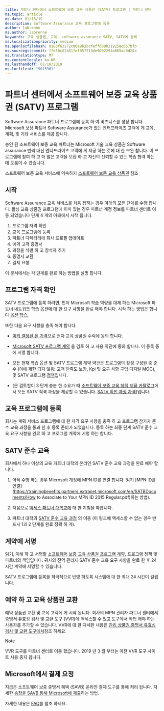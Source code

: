```yaml
---
title: 파트너 센터에서 소프트웨어 보증 교육 상품권 (SATV) 프로그램 | 파트너 센터
ms.topic: article
ms.date: 01/16/19
description: Software Assurance 교육 프로그램에 등록
author: labrenne
ms.author: labrenne
keywords: 교육 상품권, 교육, software assurance SATV, SATV에 등록
ms.localizationpriority: medium
ms.openlocfilehash: 0183f63272c06a9b2bcfeffd89b319258c657bfb
ms.sourcegitcommit: ffe50c82451fef05f513de9092294e865ac0d24e
ms.translationtype: MT
ms.contentlocale: ko-KR
ms.lasthandoff: 01/18/2019
ms.locfileid: "9015361"
---
```

# <a name="software-assurance-training-voucher-satv-program-in-partner-center"></a>파트너 센터에서 소프트웨어 보증 교육 상품권 (SATV) 프로그램

Software Assurance 파트너 프로그램에 등록 하 여 비즈니스를 성장 합니다. Microsoft 보상 파트너 Software Assurance가 있는 엔터프라이즈 고객에 게 교육, 계획, 및 기타 서비스를 제공 합니다. 

승인 된 소프트웨어 보증 교육 파트너는 Microsoft 기술 교육 상품권 Software assurance 번씩 대신 엔터프라이즈 고객에 게 제공 하는 것에 대 한 보완 합니다. 이 프로그램에 참여 하 고 더 많은 고객을 모집 하 고 자신의 신뢰할 수 있는 학습 협력 하는 데 도움이 수 있습니다.

소프트웨어 보증 교육 서비스에 익숙하지 [소프트웨어 보증 교육 상품권](https://trainingbenefits.partners.extranet.microsoft.com/en/SATV/Pages/default.aspx) 참조

## <a name="get-started"></a>시작

Software Assurance 교육 서비스를 처음 접하는 경우 아래의 모든 단계를 수행 합니다. 활성 교육 상품권 프로그램에 이미 있는 경우 파트너 계정 정보를 파트너 센터로 이동 되었습니다 단계 4 개의 아래에서 시작 됩니다. 

1. 프로그램 자격 확인
2. 교육 프로그램에 등록
3. 파트너 디렉터리에 회사 프로필 업데이트
4. 예약 고객 증명서
5. 과정을 식별 하 고 참석자 추가
6. 증명서 교환
7. 결제 요청

이 문서에서는 각 단계를 완료 하는 방법을 설명 합니다.

## <a name="confirm-program-eligibility"></a>프로그램 자격 확인

SATV 프로그램에 등록 하려면, 먼저 Microsoft 학습 역량을 대체 하는 Microsoft 파트너 네트워크 학습 옵션에 대 한 요구 사항을 완료 해야 합니다. 시작 하는 방법은 합니다 [옵션 학습.](https://partner.microsoft.com/en-US/marketing/details/learning-option-enrollment#/)

또한 다음 요구 사항을 충족 해야 합니다.

- [미리 결정된 된 가격](https://partner.microsoft.com/en-US/membership/satv-voucher-pricing)으로 전자 교육 상품권 수락에 동의 합니다.

- [Microsoft SATV 프로그램 계약](https://aka.ms/satv_legal_agreement) 을 검토 하 고 사용 약관에 동의 합니다. 이 등록 중에 서명 합니다. 

- 모든 현재 학습 옵션 및 SATV 프로그램 계약 약관은 프로그램의 활성 구성원 중 준수 (이에 제한 되지 않음: 고객 만족도 보장, Kpi 및 요구 사항 구입 디지털 MOC), 및 SATV 프로그램 [정책](https://trainingbenefits.partners.extranet.microsoft.com/en/SATV/Pages/ProgramPolicies.aspx)입니다.

- (은 검토할이 3 단계 충분 한 수요가 때 [소프트웨어 보증 교육 혜택 제품 카탈로그](https://aka.ms/SATV_catalog)에서 모든 SATV 적격 과정을 제공할 수 있습니다. [SATV 확인 과정 자격](https://trainingbenefits.partners.extranet.microsoft.com/en/SATV/Pages/ConfirmEligibility.aspx))입니다.

## <a name="enroll-in-the-training-program"></a>교육 프로그램에 등록

회사는 계획 서비스 프로그램에 대 한 자격 요구 사항을 충족 하 고 프로그램 참가자 준수 교육 과정을 통과 한 후 등록 준비가 되었습니다. 등록 하는 최종 단계 SATV 준수 교육 요구 사항을 완료 하 고 프로그램 계약에 서명 하는 합니다.  

## <a name="complete-the-satv-compliance-training"></a>SATV 준수 교육

회사에서 하나 이상의 교육 파트너 대학의 온라인 SATV 준수 교육 과정을 완료 해야 합니다.
 
1. 아직 수행 하는 경우 Microsoft 계정에 MPN ID를 연결 합니다. 읽기 [MPN ID를 연결](https://trainingbenefits.partners.extranet.microsoft.com/en/SATBDocuments/How to Associate to Your MPN ID 2015 Regular.pdf)하는 방법).

2. 처음으로 [액세스 파트너 대학교에](https://trainingbenefits.partners.extranet.microsoft.com/en/SATBDocuments/Partner_University_on-boarding.pdf) 대 한 지침을 따릅니다.

3. 파트너 대학의 [SATV 준수 교육 과정](https://partneruniversity.microsoft.com/?whr=uri:MicrosoftAccount&courseId=14461&scoId=dXsXmk7lB_2704778676) 의 이동 (이 링크에 액세스할 수 없는 경우 반드시 1과 2 단계를 완료 정확 하 게).  

## <a name="sign-the-agreement"></a>계약에 서명

읽기, 이해 하 고 서명할 [소프트웨어 보증 교육 상품권 프로그램 계약](https://partners.microsoft.com/partnerprogram/Satv.aspx), 프로그램 정책 및 파트너의 책임입니다. 귀사의 전역 관리자 SATV 준수 교육 요구 사항을 완료 한 후 24 시간 계약에 서명할 수 있습니다.

SATV 프로그램에 등록을 적극적으로 반영 하도록 시스템에 대 한 최대 24 시간이 걸립니다. 

## <a name="reserve-and-redeem-training-vouchers"></a>예약 하 고 교육 상품권 교환

예약 상품권 교환 및 교육 고객에 게 시작 됩니다. 회사의 MPN 관리자 파트너 센터에서 증명서 유효성 검사 및 교환 도구 (VVR)에 액세스할 수 있고 도구에서 작업 해야 하는 사용자를 추가할 수 있습니다. VVR에 대 한 자세한 내용은 [관리 상품권 증명서 유효성 검사 및 교환 도구에서](voucher-validation-tool)참조 하세요.

>[!Note]
>VVR 도구를 파트너 센터로 이동 했습니다. 2019 년 3 월 부터는 이전 VVR 도구 사이트 사용 중지 됩니다.

## <a name="request-payment-from-microsoft"></a>Microsoft에서 결제 요청

지급은 소프트웨어 보증 증명서 혜택 (SAVB) 온라인 결제 도구를 통해 처리 됩니다.  자세한 [송장을 SAVB 통해 Microsoft에 제출](https://trainingbenefits.partners.extranet.microsoft.com/en/SATV/Pages/GetPaid.aspx)하는 방법.

자세한 내용은 [FAQ](vvr-faq.md)를 참조 하세요.